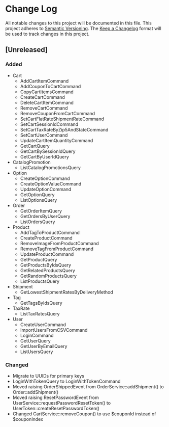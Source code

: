 # Change Log
All notable changes to this project will be documented in this file.
This project adheres to [Semantic Versioning](http://semver.org/).
The [Keep a Changelog](http://keepachangelog.com/) format will be
used to track changes in this project.

## [Unreleased]
### Added
- Cart
  - AddCartItemCommand
  - AddCouponToCartCommand
  - CopyCartItemsCommand
  - CreateCartCommand
  - DeleteCartItemCommand
  - RemoveCartCommand
  - RemoveCouponFromCartCommand
  - SetCartFlatRateShipmentRateCommand
  - SetCartSessionIdCommand
  - SetCartTaxRateByZip5AndStateCommand
  - SetCartUserCommand
  - UpdateCartItemQuantityCommand
  - GetCartQuery
  - GetCartBySessionIdQuery
  - GetCartByUserIdQuery
- CatalogPromotion
  - ListCatalogPromotionsQuery
- Option
  - CreateOptionCommand
  - CreateOptionValueCommand
  - UpdateOptionCommand
  - GetOptionQuery
  - ListOptionsQuery
- Order
  - GetOrderItemQuery
  - GetOrdersByUserQuery
  - ListOrdersQuery
- Product
  - AddTagToProductCommand
  - CreateProductCommand
  - RemoveImageFromProductCommand
  - RemoveTagFromProductCommand
  - UpdateProductCommand
  - GetProductQuery
  - GetProductsByIdsQuery
  - GetRelatedProductsQuery
  - GetRandomProductsQuery
  - ListProductsQuery
- Shipment
  - GetLowestShipmentRatesByDeliveryMethod
- Tag
  - GetTagsByIdsQuery
- TaxRate
  - ListTaxRatesQuery
- User
  - CreateUserCommand
  - ImportUsersFromCSVCommand
  - LoginCommand
  - GetUserQuery
  - GetUserByEmailQuery
  - ListUsersQuery
### Changed
- Migrate to UUIDs for primary keys
- LoginWithTokenQuery to LoginWithTokenCommand
- Moved raising OrderShippedEvent from OrderService::addShipment() to Order::addShipment()
- Moved raising ResetPasswordEvent from UserService::requestPasswordResetToken() to UserToken::createResetPasswordToken()
- Changed CartService::removeCoupon() to use $couponId instead of $couponIndex

